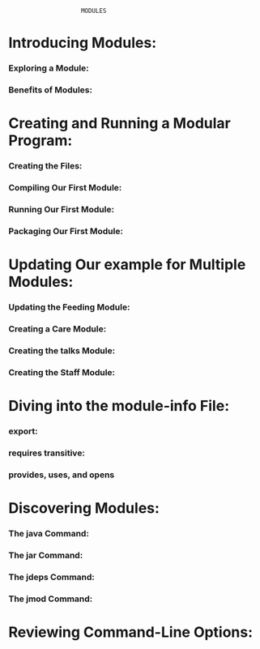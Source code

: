 						MODULES
						
# Introducing Modules:  
### Exploring a Module:  
### Benefits of Modules:
# Creating and Running a Modular Program:
### Creating the Files:
### Compiling Our First Module:
### Running Our First Module:
### Packaging Our First Module:
# Updating Our example for Multiple Modules:
### Updating the Feeding Module:
### Creating a Care Module:
### Creating the talks Module:
### Creating the Staff Module:
# Diving into the module-info File:  
### export:
### requires transitive: 
### provides, uses, and opens
# Discovering Modules:
### The java Command:
### The jar Command:
### The jdeps Command:
### The jmod Command:
# Reviewing Command-Line Options: